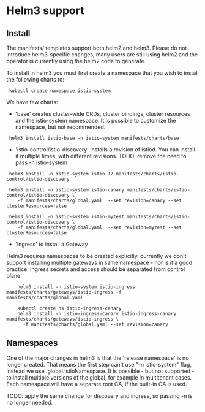 # Helm3 support

## Install

The manifests/ templates support both helm2 and helm3. Please do not introduce helm3-specific changes, many
users are still using helm2 and the operator is currently using the helm2 code to generate.

To install in helm3 you must first create a namespace that you wish to install the following charts to:

```shell script
 kubectl create namespace istio-system
```

We have few charts:

- 'base' creates cluster-wide CRDs, cluster bindings, cluster resources and the istio-system namespace.
  It is possible to customize the namespace, but not recommended.

```shell script
 helm3 install istio-base -n istio-system manifests/charts/base
```

- 'istio-control/istio-discovery' installs a revision of istiod.  You can install it multiple times, with different revisions.
TODO: remove the need to pass -n istio-system

```shell script
 helm3 install -n istio-system istio-17 manifests/charts/istio-control/istio-discovery

 helm3 install -n istio-system istio-canary manifests/charts/istio-control/istio-discovery \
    -f manifests/charts/global.yaml  --set revision=canary --set clusterResources=false

 helm3 install -n istio-system istio-mytest manifests/charts/istio-control/istio-discovery \
    -f manifests/charts/global.yaml  --set revision=mytest --set clusterResources=false
```

- 'ingress' to install a Gateway

Helm3 requires namespaces to be created explicitly, currently we don't support installing multiple gateways in same
namespace - nor is it a good practice. Ingress secrets and access should be separated from control plane.

```shell script
    helm3 install -n istio-system istio-ingress manifests/charts/gateways/istio-ingress -f manifests/charts/global.yaml

    kubectl create ns istio-ingress-canary
    helm3 install -n istio-ingress-canary istio-ingress-canary manifests/charts/gateways/istio-ingress \
      -f manifests/charts/global.yaml --set revision=canary
```

## Namespaces

One of the major changes in helm3 is that the 'release namespace' is no longer created.
That means the first step can't use "-n istio-system" flag, instead we use .global.istioNamespace.
It is possible - but not supported - to install multiple versions of the global, for example in
multitenant cases. Each namespace will have a separate root CA, if the built-in CA is used.

TODO: apply the same change for discovery and ingress, so passing -n is no longer needed.
